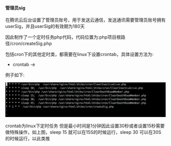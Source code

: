 #### 管理员sig



在腾讯云后台设置了管理员账号，用于发送云通信，发送通讯需要管理员账号拥有userSig，并且userSig的有效期为180天

因此制作了一个定时任务php代码，代码位置为:php项目根路径/cron/createSig.php

包括cron下的其他定时类，都需要在linux下设置crontab，具体设置方法为:

* crontab -e

例子如下:

![](/assets/cron.png)

crontab为linux下定时任务 但是最小时间是1分钟因此设置30秒或者设置15秒需要做特殊操作，如上图，sleep 15 就可以在15S的时候运行，sleep 30 可以在30S的时候运行，以此类推

